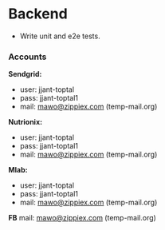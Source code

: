 # Backend

* Write unit and e2e tests.

### Accounts

**Sendgrid:**
* user: jjant-toptal
* pass: jjant-toptal1
* mail: mawo@zippiex.com (temp-mail.org)

**Nutrionix:**
* user: jjant-toptal
* pass: jjant-toptal1
* mail: mawo@zippiex.com (temp-mail.org)

**Mlab:**
* user: jjant-toptal
* pass: jjant-toptal1
* mail: mawo@zippiex.com (temp-mail.org)

**FB**
mail: mawo@zippiex.com (temp-mail.org)